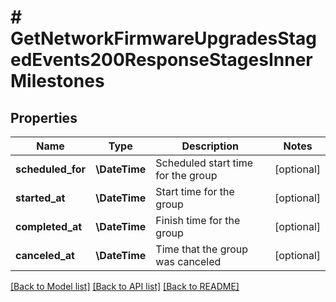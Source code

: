 # # GetNetworkFirmwareUpgradesStagedEvents200ResponseStagesInnerMilestones

## Properties

Name | Type | Description | Notes
------------ | ------------- | ------------- | -------------
**scheduled_for** | **\DateTime** | Scheduled start time for the group | [optional]
**started_at** | **\DateTime** | Start time for the group | [optional]
**completed_at** | **\DateTime** | Finish time for the group | [optional]
**canceled_at** | **\DateTime** | Time that the group was canceled | [optional]

[[Back to Model list]](../../README.md#models) [[Back to API list]](../../README.md#endpoints) [[Back to README]](../../README.md)
